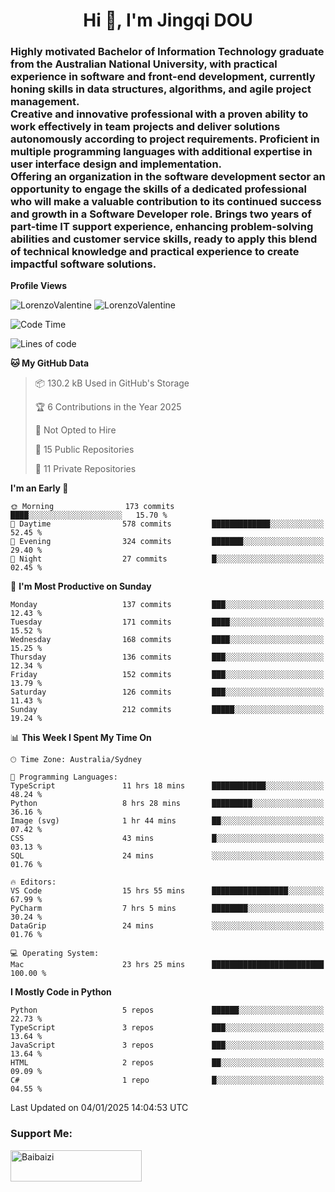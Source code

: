 <h1 align="center">Hi 👋, I'm Jingqi DOU</h1>
<h3 align="left">
Highly motivated Bachelor of Information Technology graduate from the Australian National University, with practical experience in software and front-end development, currently honing skills in data structures, algorithms, and agile project management. <br>
Creative and innovative professional with a proven ability to work effectively in team projects and deliver solutions autonomously according to project requirements. Proficient in multiple programming languages with additional expertise in user interface design and implementation. <br>
Offering an organization in the software development sector an opportunity to engage the skills of a dedicated professional who will make a valuable contribution to its continued success and growth in a Software Developer role. Brings two years of part-time IT support experience, enhancing problem-solving abilities and customer service skills, ready to apply this blend of technical knowledge and practical experience to create impactful software solutions.
</h3>

**Profile Views**<br>
<!-- <img src="https://count.getloli.com/get/@:name" alt="LorenzoValentine" theme="rule34" /> -->
<img src="https://count.getloli.com/@LorenzoValentine?name=LorenzoValentine&theme=asoul&padding=7&offset=0&align=center&scale=2&pixelated=1&darkmode=auto&prefix=020315" alt="LorenzoValentine" theme="rule34" />
<img src="https://count.getloli.com/@LorenzoValentine?name=LorenzoValentine&theme=food&padding=7&offset=0&align=center&scale=2&pixelated=1&darkmode=auto&prefix=020315" alt="LorenzoValentine" theme="rule34" />


<!--START_SECTION:waka-->
![Code Time](http://img.shields.io/badge/Code%20Time-1%2C375%20hrs%209%20mins-blue)

![Lines of code](https://img.shields.io/badge/From%20Hello%20World%20I%27ve%20Written-421.3%20thousand%20lines%20of%20code-blue)

**🐱 My GitHub Data** 

> 📦 130.2 kB Used in GitHub's Storage 
 > 
> 🏆 6 Contributions in the Year 2025
 > 
> 🚫 Not Opted to Hire
 > 
> 📜 15 Public Repositories 
 > 
> 🔑 11 Private Repositories 
 > 
**I'm an Early 🐤** 

```text
🌞 Morning                173 commits         ████░░░░░░░░░░░░░░░░░░░░░   15.70 % 
🌆 Daytime                578 commits         █████████████░░░░░░░░░░░░   52.45 % 
🌃 Evening                324 commits         ███████░░░░░░░░░░░░░░░░░░   29.40 % 
🌙 Night                  27 commits          █░░░░░░░░░░░░░░░░░░░░░░░░   02.45 % 
```
📅 **I'm Most Productive on Sunday** 

```text
Monday                   137 commits         ███░░░░░░░░░░░░░░░░░░░░░░   12.43 % 
Tuesday                  171 commits         ████░░░░░░░░░░░░░░░░░░░░░   15.52 % 
Wednesday                168 commits         ████░░░░░░░░░░░░░░░░░░░░░   15.25 % 
Thursday                 136 commits         ███░░░░░░░░░░░░░░░░░░░░░░   12.34 % 
Friday                   152 commits         ███░░░░░░░░░░░░░░░░░░░░░░   13.79 % 
Saturday                 126 commits         ███░░░░░░░░░░░░░░░░░░░░░░   11.43 % 
Sunday                   212 commits         █████░░░░░░░░░░░░░░░░░░░░   19.24 % 
```


📊 **This Week I Spent My Time On** 

```text
🕑︎ Time Zone: Australia/Sydney

💬 Programming Languages: 
TypeScript               11 hrs 18 mins      ████████████░░░░░░░░░░░░░   48.24 % 
Python                   8 hrs 28 mins       █████████░░░░░░░░░░░░░░░░   36.16 % 
Image (svg)              1 hr 44 mins        ██░░░░░░░░░░░░░░░░░░░░░░░   07.42 % 
CSS                      43 mins             █░░░░░░░░░░░░░░░░░░░░░░░░   03.13 % 
SQL                      24 mins             ░░░░░░░░░░░░░░░░░░░░░░░░░   01.76 % 

🔥 Editors: 
VS Code                  15 hrs 55 mins      █████████████████░░░░░░░░   67.99 % 
PyCharm                  7 hrs 5 mins        ████████░░░░░░░░░░░░░░░░░   30.24 % 
DataGrip                 24 mins             ░░░░░░░░░░░░░░░░░░░░░░░░░   01.76 % 

💻 Operating System: 
Mac                      23 hrs 25 mins      █████████████████████████   100.00 % 
```

**I Mostly Code in Python** 

```text
Python                   5 repos             ██████░░░░░░░░░░░░░░░░░░░   22.73 % 
TypeScript               3 repos             ███░░░░░░░░░░░░░░░░░░░░░░   13.64 % 
JavaScript               3 repos             ███░░░░░░░░░░░░░░░░░░░░░░   13.64 % 
HTML                     2 repos             ██░░░░░░░░░░░░░░░░░░░░░░░   09.09 % 
C#                       1 repo              █░░░░░░░░░░░░░░░░░░░░░░░░   04.55 % 
```




 Last Updated on 04/01/2025 14:04:53 UTC
<!--END_SECTION:waka-->

<!-- [![willianrod's wakatime stats](https://github-readme-stats.vercel.app/api/wakatime?username=lorenzoval2050)](https://github.com/anuraghazra/github-readme-stats) -->


<h3 align="left">Support Me:</h3>
<p><a href="https://www.buymeacoffee.com/Baibaizi"> <img align="left" src="https://cdn.buymeacoffee.com/buttons/v2/default-yellow.png" height="50" width="210" alt="Baibaizi" /></a></p><br><br>
